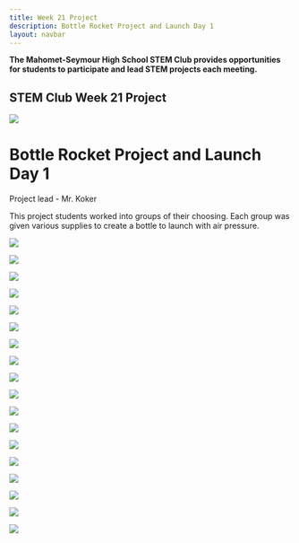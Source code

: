 ```yaml
---
title: Week 21 Project
description: Bottle Rocket Project and Launch Day 1
layout: navbar
---
```


**The Mahomet-Seymour High School STEM Club provides opportunities for students to participate and lead STEM projects each meeting.** 


## **STEM Club Week 21 Project**

![](images/STEMClubProjectWeek21F.jpeg)  

# **Bottle Rocket Project and Launch Day 1**

Project lead - Mr. Koker

                                                                                      

This project students worked into groups of their choosing.  Each group was given various supplies to create a bottle to launch with air pressure.  

![](images/STEMClubProjectWeek21B.jpeg) 

![](images/STEMClubProjectWeek21C.jpeg) 

![](images/STEMClubProjectWeek21D.jpeg) 

![](images/STEMClubProjectWeek21E.jpeg) 

![](images/STEMClubProjectWeek21A.jpeg) 

![](images/STEMClubProjectWeek21G.jpeg) 

![](images/STEMClubProjectWeek21H.jpeg) 

![](images/STEMClubProjectWeek21I.jpeg) 

![](images/STEMClubProjectWeek21J.jpeg) 

![](images/STEMClubProjectWeek21K.jpeg) 

![](images/STEMClubProjectWeek21L.jpeg) 

![](images/STEMClubProjectWeek21M.jpeg) 

![](images/STEMClubProjectWeek21N.jpeg) 

![](images/STEMClubProjectWeek21O.jpeg) 

![](images/STEMClubProjectWeek21P.jpeg) 

![](images/STEMClubProjectWeek21Q.jpeg) 

![](images/STEMClubProjectWeek21R.jpeg) 

![](images/STEMClubProjectWeek21S.jpeg) 
